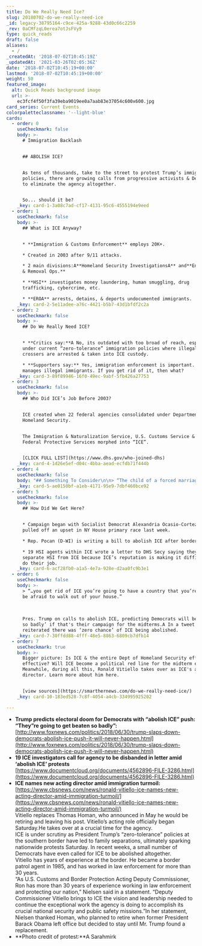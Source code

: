 ```yaml
---
title: Do We Really Need Ice?
slug: 20180702-do-we-really-need-ice
_id: legacy-38795164-c9ce-425a-9288-43d0c66c2259
_rev: 0aCMfzqL0erea7otJsFVy9
type: quick_reads
draft: false
aliases:
  - /
_createdAt: '2018-07-02T10:45:19Z'
_updatedAt: '2021-03-26T02:05:36Z'
date: '2018-07-02T10:45:19+00:00'
lastmod: '2018-07-02T10:45:19+00:00'
weight: 50
featured_image:
  alt: Quick Reads background image
  url: >-
    ec3fcf4f50f3fa39eba9019ee0a7aab83e37054c600x600.jpg
card_series: Current Events
colorpaletteclassname: '--light-blue'
cards:
  - order: 0
    useCheckmark: false
    body: >-
      # Immigration Backlash


      ## ABOLISH ICE?


      As tens of thousands, take to the street to protest Trump’s immigration
      policies, there are growing calls from progressive activists & Democrats
      to eliminate the agency altogether.


      So... should it be?
    _key: card-1-3a08c7ad-cf17-4131-95c6-4555194e9eed
  - order: 1
    useCheckmark: false
    body: >-
      ## What is ICE Anyway?


      * **Immigration & Customs Enforcement** employs 20K+.

      * Created in 2003 after 9/11 attacks.

      * 2 main divisions:A**Homeland Security InvestigationsA** and**Enforcement
      & Removal Ops.**

      * **HSI** investigates money laundering, human smuggling, drug
      trafficking, cybercrime, etc.

      * **EROA** arrests, detains, & deports undocumented immigrants.
    _key: card-2-5e11adee-a76c-4421-b5b7-43d1bfdf2c2a
  - order: 2
    useCheckmark: false
    body: >-
      ## Do We Really Need ICE?


      * **Critics say:**A No, its outdated with too broad of reach, especially
      under current “zero-tolerance” immigration policies where illegal border
      crossers are arrested & taken into ICE custody.

      * **Supporters say:** Yes, immigration enforcement is important. ICE
      manages illegal immigrants. If you get rid of it, then what?
    _key: card-3-89f89946-16f0-49ec-9abf-5fb426a27753
  - order: 3
    useCheckmark: false
    body: >-
      ## Who Did ICE’s Job Before 2003?


      ICE created when 22 federal agencies consolidated under Department of
      Homeland Security.


      The Immigration & Naturalization Service, U.S. Customs Service & The
      Federal Protective Services morphed into “ICE”.


      [CLICK FULL LIST](https://www.dhs.gov/who-joined-dhs)
    _key: card-4-1d26e5ef-d04c-4bba-aead-ecfdb71f444b
  - order: 4
    useCheckmark: false
    body: "## Something To Consider\n\n> “The child of a forced marriage between two defunct federal agencies a\x14 The United States Customs Service and the Immigration and Naturalization Service a\x14 ICE has long struggled to balance its dual roles of transnational criminal investigations and deportations.”  \n  \n  \n  \nNew York Times"
    _key: card-5-ae0150bf-a1eb-4171-95e9-7dbf460bce92
  - order: 5
    useCheckmark: false
    body: >-
      ## How Did We Get Here?


      * Campaign began with Socialist Democrat Alexandria Ocasio-Cortez who
      pulled off an upset in NY House primary race last week.

      * Rep. Pocan (D-WI) is writing a bill to abolish ICE after border visit.

      * 19 HSI agents within ICE wrote a letter to DHS Secy saying they want to
      separate HSI from ICE because ICE’s reputation is making it difficult to
      do their job.
    _key: card-6-acf28fb0-a1a5-4e7a-928e-d2aa0fc9b3e1
  - order: 6
    useCheckmark: false
    body: >-
      > “…you get rid of ICE you’re going to have a country that you’re going to
      be afraid to walk out of your house.”  
        
        
        
      Pres. Trump on calls to abolish ICE, predicting Democrats will beA ‘beaten
      so badly’ if that's their campaign for the midterms.A In a tweet later, he
      reiterated there was ‘zero chance’ of ICE being abolished.
    _key: card-7-30ffdd88-4fff-48e5-8863-6809cb7dfb14
  - order: 7
    useCheckmark: true
    body: >-
      Bigger picture: Is ICE & the entire Dept of Homeland Security efficient &
      effective? Will ICE become a political red line for the midterm elections?
      Meanwhile, during all this, Ronald Vitiello takes over as ICE's acting
      director. Learn more about him here.


      [view sources](https://smarthernews.com/do-we-really-need-ice/)
    _key: card-10-183ed528-7c8f-4054-a4cb-334995925202

---
```

* **Trump predicts electoral doom for Democrats with “abolish ICE” push: “They”re going to get beaten so badly”:**  
[http://www.foxnews.com/politics/2018/06/30/trump-slaps-down-democrats-abolish-ice-push-it-will-never-happen.html](http://www.foxnews.com/politics/2018/06/30/trump-slaps-down-democrats-abolish-ice-push-it-will-never-happen.html)
* **19 ICE investigators call for agency to be disbanded in letter amid ‘abolish ICE’ protests**  
[https://www.documentcloud.org/documents/4562896-FILE-3286.html](https://www.documentcloud.org/documents/4562896-FILE-3286.html)
* **ICE names new acting director amid immigration turmoil:**  
[https://www.cbsnews.com/news/ronald-vitiello-ice-names-new-acting-director-amid-immigration-turmoil/](https://www.cbsnews.com/news/ronald-vitiello-ice-names-new-acting-director-amid-immigration-turmoil/)  
Vitiello replaces Thomas Homan, who announced in May he would be retiring and leaving his post. Vitiello’s acting role officially began Saturday.He takes over at a crucial time for the agency.  
ICE is under scrutiny as President Trump’s “zero-tolerance” policies at the southern border have led to family separations, ultimately sparking nationwide protests Saturday. In recent weeks, a small number of Democrats have even called for ICE to be abolished altogether.  
Vitiello has years of experience at the border. He became a border patrol agent in 1985, and has worked in law enforcement for more than 30 years.  
“As U.S. Customs and Border Protection Acting Deputy Commissioner, Ron has more than 30 years of experience working in law enforcement and protecting our nation,” Nielsen said in a statement. “Deputy Commissioner Vitiello brings to ICE the vision and leadership needed to continue the exceptional work the agency is doing to accomplish its crucial national security and public safety missions.”In her statement, Nielsen thanked Homan, who planned to retire when former President Barack Obama left office but decided to stay until Mr. Trump found a replacement.
* **Photo credit of protest:**A Sarahmirk
